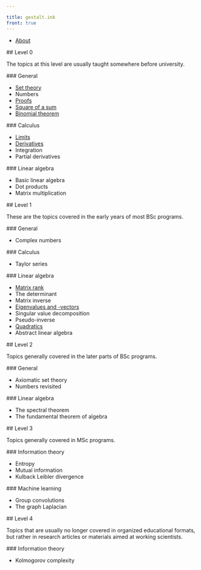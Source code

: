 ```yaml
---

title: gestalt.ink
front: true
---
```


<ul class="links">
<li><a href="about">About</a></li>
</ul>

<section markdown="1">
## Level 0

<span>The topics at this level are usually taught somewhere before university.</span>

<div markdown="1">
### General

* [Set theory](set-theory)
* Numbers
* [Proofs](proofs)
* [Square of a sum](square-sum)
* [Binomial theorem](binomial-theorem)
</div>

<div markdown="1">
### Calculus

* [Limits](/limits)
* [Derivatives](/derivatives)
* Integration
* Partial derivatives
</div>

<div markdown="1">
### Linear algebra

* Basic linear algebra
* Dot products
* Matrix multiplication
</div>

</section>

<section markdown="1">
## Level 1

<span>These are the topics covered in the early years of most BSc programs.</span>

<div markdown="1">
### General

* Complex numbers
</div>

<div markdown="1">
### Calculus

* Taylor series
</div>

<div markdown="1">
### Linear algebra

* [Matrix rank](rank)
* The determinant
* Matrix inverse
* [Eigenvalues and -vectors](eigenvalues)
* Singular value decomposition
* Pseudo-inverse
* [Quadratics](quadratics)
* Abstract linear algebra
</div>


</section>


<section markdown="1">
## Level 2

<span>Topics generally covered in the later parts of BSc programs.</span>

<div markdown="1">
### General

* Axiomatic set theory
* Numbers revisited
</div>

<div markdown="1">
### Linear algebra

* The spectral theorem
* The fundamental theorem of algebra

</div>

</section>

<section markdown="1">
## Level 3

<span>Topics generally covered in MSc programs.</span>

<div markdown="1">
### Information theory

* Entropy
* Mutual information
* Kulback Leibler divergence
</div>

<div markdown="1">
### Machine learning

* Group convolutions
* The graph Laplacian
</div>

</section>

<section  markdown="1">
## Level 4

<span>Topics that are usually no longer covered in organized educational formats, but rather in research articles or materials aimed at working scientists.</span>

<div markdown="1">
### Information theory

* Kolmogorov complexity
</div>

</section>